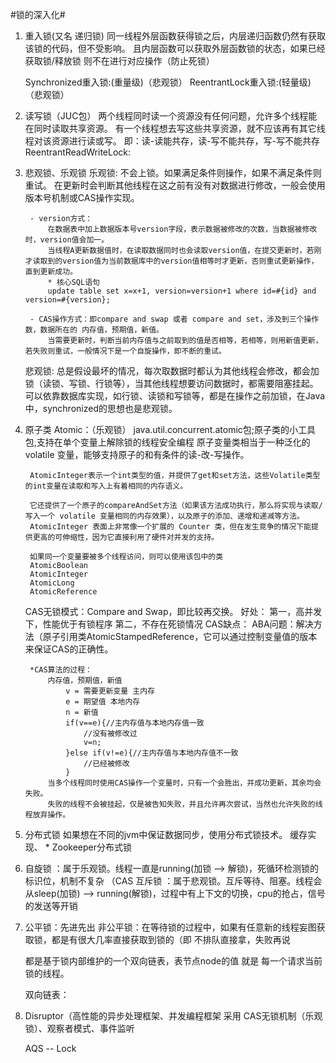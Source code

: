#锁的深入化#
1. 重入锁(又名 递归锁)
    同一线程外层函数获得锁之后，内层递归函数仍然有获取该锁的代码，但不受影响。
    且内层函数可以获取外层函数锁的状态，如果已经获取锁/释放锁 则不在进行对应操作（防止死锁）
    
    Synchronized重入锁:(重量级)（悲观锁）
    ReentrantLock重入锁:(轻量级)（悲观锁）
    
2. 读写锁（JUC包）
    两个线程同时读一个资源没有任何问题，允许多个线程能在同时读取共享资源。
    有一个线程想去写这些共享资源，就不应该再有其它线程对该资源进行读或写。
    即：读-读能共存，读-写不能共存，写-写不能共存
    ReentrantReadWriteLock:

3. 悲观锁、乐观锁
    乐观锁:
        不会上锁。如果满足条件则操作，如果不满足条件则重试。
        在更新时会判断其他线程在这之前有没有对数据进行修改，一般会使用版本号机制或CAS操作实现。
        
        - version方式：
            在数据表中加上数据版本号version字段，表示数据被修改的次数，当数据被修改时，version值会加一。
            当线程A更新数据值时，在读取数据同时也会读取version值，在提交更新时，若刚才读取到的version值为当前数据库中的version值相等时才更新，否则重试更新操作，直到更新成功。
            * 核心SQL语句
            update table set x=x+1, version=version+1 where id=#{id} and version=#{version};    
        
        - CAS操作方式：即compare and swap 或者 compare and set，涉及到三个操作数，数据所在的 内存值，预期值，新值。
            当需要更新时，判断当前内存值与之前取到的值是否相等，若相等，则用新值更新，若失败则重试，一般情况下是一个自旋操作，即不断的重试。
            
    悲观锁:
        总是假设最坏的情况，每次取数据时都认为其他线程会修改，都会加锁（读锁、写锁、行锁等），当其他线程想要访问数据时，都需要阻塞挂起。
        可以依靠数据库实现，如行锁、读锁和写锁等，都是在操作之前加锁，在Java中，synchronized的思想也是悲观锁。
    
4. 原子类
    Atomic：（乐观锁）
        java.util.concurrent.atomic包;原子类的小工具包,支持在单个变量上解除锁的线程安全编程
        原子变量类相当于一种泛化的volatile 变量，能够支持原子的和有条件的读-改-写操作。
        
        AtomicInteger表示一个int类型的值，并提供了get和set方法，这些Volatile类型的int变量在读取和写入上有着相同的内存语义。
        
        它还提供了一个原子的compareAndSet方法（如果该方法成功执行，那么将实现与读取/写入一个 volatile 变量相同的内存效果），以及原子的添加、递增和递减等方法。
        AtomicInteger 表面上非常像一个扩展的 Counter 类，但在发生竞争的情况下能提供更高的可伸缩性，因为它直接利用了硬件对并发的支持。
    
        如果同一个变量要被多个线程访问，则可以使用该包中的类
        AtomicBoolean
        AtomicInteger
        AtomicLong
        AtomicReference
    
    CAS无锁模式：Compare and Swap，即比较再交换。
        好处：
            第一，高并发下，性能优于有锁程序
            第二，不存在死锁情况
        CAS缺点：
            ABA问题：解决方法（原子引用类AtomicStampedReference，它可以通过控制变量值的版本来保证CAS的正确性。      
        
        *CAS算法的过程：
            内存值，预期值，新值
                v = 需要更新变量 主内存
                e = 期望值 本地内存
                n = 新值
                if(v==e){//主内存值与本地内存值一致
                    //没有被修改过
                    v=n;
                }else if(v!=e){//主内存值与本地内存值不一致
                    //已经被修改
                }    
            当多个线程同时使用CAS操作一个变量时，只有一个会胜出，并成功更新，其余均会失败。
            失败的线程不会被挂起，仅是被告知失败，并且允许再次尝试，当然也允许失败的线程放弃操作。

5. 分布式锁
    如果想在不同的jvm中保证数据同步，使用分布式锁技术。
    缓存实现、 * Zookeeper分布式锁

7. 自旋锁 ：属于乐观锁。线程一直是running(加锁 --> 解锁)，死循环检测锁的标识位，机制不复杂 （CAS
   互斥锁 ：属于悲观锁。互斥等待、阻塞。线程会从sleep(加锁) --> running(解锁)，过程中有上下文的切换，cpu的抢占，信号的发送等开销
   
8. 公平锁：先进先出
   非公平锁：在等待锁的过程中，如果有任意新的线程妄图获取锁，都是有很大几率直接获取到锁的（即 不排队直接拿，失败再说
   
   都是基于锁内部维护的一个双向链表，表节点node的值 就是 每一个请求当前锁的线程。
   
   双向链表：
    
6. Disruptor（高性能的异步处理框架、并发编程框架
   采用 CAS无锁机制（乐观锁）、观察者模式、事件监听
   
    
   AQS -- Lock
    
    
    
    
    
    
    
    
    
    
    
    
    
    
    
    